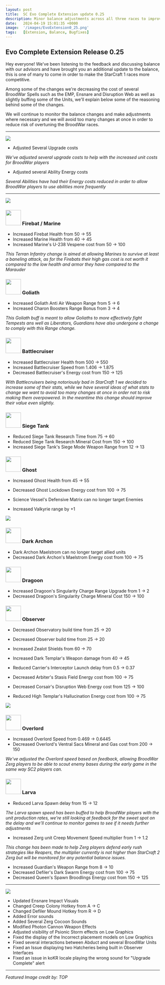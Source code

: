 ```yaml
---
layout: post
title:  SC Evo Complete Extension update 0.25
description: Minor balance adjustments across all three races to improve their performance vs StarCraft 2 Races
date:   2024-04-19 15:01:35 +0000
image:  '/images/EvoExtension0_25.png'
tags:   [Extension, Balance, Bugfixes]
---
```


## Evo Complete Extension Release 0.25

Hey everyone! We've been listening to the feedback and discussing balance with our advisors and have brought you an additional update to the balance, this is one of many to come in order to make the StarCraft 1 races more competitive.

Among some of the changes we're decreasing the cost of several BroodWar Spells such as the EMP, Ensnare and Disruption Web as well as slightly buffing some of the Units, we'll explain below some of the reasoning behind some of the changes.

We will continue to monitor the balance changes and make adjustments where necessary and we will avoid too many changes at once in order to reduce risk of overtuning the BroodWar races.

***

![]({{site.baseurl}}/images/Divider_Extension.png)

* Adjusted Several Upgrade costs

_We've adjusted several upgrade costs to help with the increased unit costs for BroodWar players_

* Adjusted several Ability Energy costs

_Several Abilities have had their Energy costs reduced in order to allow BroodWar players to use abilities more frequently_

***

![]({{site.baseurl}}/images/Divider_Terran.png)


### <img src="{{site.baseurl}}/images/btn-unit-terran-firebat@scbw.png" width="50" height="50">   Firebat / Marine

* Increased Firebat Health from 50 -> 55
* Increased Marine Health from 40 -> 45
* Increased Marine's U-238 Vespene cost from 50 -> 100

_This Terran Infantry change is aimed at allowing Marines to survive at least a baneling attack, as for the Firebats their high gas cost is not worth it compared to the low health and armor they have compared to the Marauder_

### <img src="{{site.baseurl}}/images/btn-unit-terran-goliath@scbw.png" width="50" height="50">   Goliath

* Increased Goliath Anti Air Weapon Range from 5 -> 6
* Increased Charon Boosters Range Bonus from 3 -> 4

_This Goliath buff is meant to allow Goliaths to more effectively fight Tempests ans well as Liberators, Guardians have also undergone a change to comply with this Range change._

### <img src="{{site.baseurl}}/images/btn-unit-terran-battlecruiser@scbw.png" width="50" height="50">   Battlecruiser

* Increased Battlecruiser Health from 500 -> 550
* Increased Battlecruiser Speed from 1.406 -> 1.875
* Decreased Battlecruiser's Energy cost from 150 -> 125

_With Battlecruisers being notoriously bad in StarCraft 1 we decided to increase some of their stats, while we have several ideas of what stats to change we want to avoid too many changes at once in order not to risk making them overpowered. In the meantime this change should improve their value even slightly._

### <img src="{{site.baseurl}}/images/btn-unit-terran-siegetank-sieged@scbw.png" width="50" height="50">   Siege Tank

* Reduced Siege Tank Research Time from 75 -> 60
* Reduced Siege Tank Research Mineral Cost from 150 -> 100
* Increased Siege Tank's Siege Mode Weapon Range from 12 -> 13

### <img src="{{site.baseurl}}/images/btn-unit-terran-ghost.png" width="50" height="50">   Ghost

* Increased Ghost Health from 45 -> 55
* Decreased Ghost Lockdown Energy cost from 100 -> 75

* Science Vessel's Defensive Matrix can no longer target Enemies
* Increased Valkyrie range by +1


![]({{site.baseurl}}/images/Divider_Protoss.png)

### <img src="{{site.baseurl}}/images/btn-unit-protoss-darkarchon.png" width="50" height="50">   Dark Archon

* Dark Archon Maelstrom can no longer target allied units
* Decreased Dark Archon's Maelstrom Energy cost from 100 -> 75

### <img src="{{site.baseurl}}/images/btn-unit-protoss-dragoon@scbw.png" width="50" height="50">   Dragoon

* Increased Dragoon's Singularity Charge Range Upgrade from 1 -> 2
* Decreased Dragoon's Singularity Charge Mineral Cost 150 -> 100

### <img src="{{site.baseurl}}/images/btn-unit-protoss-observer.png" width="50" height="50">   Observer

* Decreased Observatory build time from 25 -> 20
* Decreased Observer build time from 25 -> 20

* Increased Zealot Shields from 60 -> 70
* Increased Dark Templar's Weapon damage from 40 -> 45
* Reduced Carrier's Interceptor Launch delay from 0.5 -> 0.37
* Decreased Arbiter's Stasis Field Energy cost from 100 -> 75
* Decreased Corsair's Disruption Web Energy cost from 125 -> 100
* Reduced High Templar's Hallucination Energy cost from 100 -> 75



![]({{site.baseurl}}/images/Divider_Zerg.png)

### <img src="{{site.baseurl}}/images/btn-unit-zerg-overlord.png" width="50" height="50">   Overlord

* Increased Overlord Speed from 0.469 -> 0.6445
* Decreased Overlord's Ventral Sacs Mineral and Gas cost from 200 -> 150

_We've adjusted the Overlord speed based on feedback, allowing BroodWar Zerg players to be able to scout enemy bases during the early game in the same way SC2 players can._

### <img src="{{site.baseurl}}/images/btn-unit-zerg-larvaex3.png" width="50" height="50">   Larva

* Reduced Larva Spawn delay from 15 -> 12

_The Larva spawn speed has been buffed to help BroodWar players with the unit production rates, we're still looking at feedback for the sweet spot on the delay and we'll continue to monitor games to see if it needs further adjustments_

* Increased Zerg unit Creep Movement Speed multiplier from 1 -> 1.2

_This change has been made to help Zerg players defend early rush strategies like Reapers, the multiplier currently is not higher than StarCraft 2 Zerg but will be monitored for any potential balance issues._

* Increased Guardian's Weapon Range from 8 -> 10
* Decreased Defiler's Dark Swarm Energy cost from 100 -> 75
* Decreased Queen's Spawn Broodlings Energy cost from 150 -> 125

***

![]({{site.baseurl}}/images/Divider_CoreMods.png)

* Updated Ensnare Impact Visuals
* Changed Creep Colony Hotkey from A -> C
* Changed Defiler Mound Hotkey from R -> D
* Added Error sounds
* Added Several Zerg Cocoon Sounds
* Modified Photon Cannon Weapon Effects
* Adjusted visibility of Psionic Storm effects on Low Graphics
* Fixed the display of the Incorrect placement models on Low Graphics
* Fixed several interactions between Abduct and several BroodWar Units
* Fixed an Issue displaying two Hatcheries being built in Observer Interfaces
* Fixed an issue in koKR locale playing the wrong sound for "Upgrade Complete" alert

***

_Featured Image credit by: TOP_